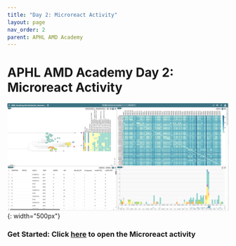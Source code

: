 ```yaml
---
title: "Day 2: Microreact Activity"
layout: page
nav_order: 2
parent: APHL AMD Academy
---
```


# **APHL AMD Academy Day 2**:<br>Microreact Activity
![](microreact_image.PNG){: width="500px"}

### **Get Started:** Click [here](amd_academy_microreact_activity.html) to open the Microreact activity